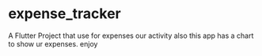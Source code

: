 # expense_tracker

A Flutter Project that use for expenses our activity also this app has a chart to show ur expenses. enjoy
